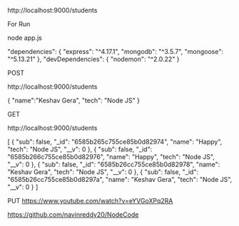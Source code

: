 
http://localhost:9000/students


For Run

node app.js


"dependencies": {
    "express": "^4.17.1",
    "mongodb": "^3.5.7",
    "mongoose": "^5.13.21"
},
"devDependencies": {
    "nodemon": "^2.0.22"
}



POST

http://localhost:9000/students

{
  "name":"Keshav Gera",
  "tech": "Node JS"
}

GET

http://localhost:9000/students

[
{
"sub": false,
"_id": "6585b265c755ce85b0d82974",
"name": "Happy",
"tech": "Node JS",
"__v": 0
},
{
"sub": false,
"_id": "6585b266c755ce85b0d82976",
"name": "Happy",
"tech": "Node JS",
"__v": 0
},
{
"sub": false,
"_id": "6585b26cc755ce85b0d82978",
"name": "Keshav Gera",
"tech": "Node JS",
"__v": 0
},
{
"sub": false,
"_id": "6585b26cc755ce85b0d8297a",
"name": "Keshav Gera",
"tech": "Node JS",
"__v": 0
}
]


PUT
https://www.youtube.com/watch?v=eYVGoXPq2RA

https://github.com/navinreddy20/NodeCode


